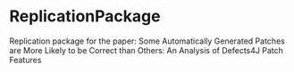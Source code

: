 # ReplicationPackage
Replication package for the paper: Some Automatically Generated Patches are More Likely to be Correct than Others: An Analysis of Defects4J Patch Features
